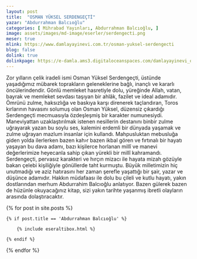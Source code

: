 ```yaml
---
layout: post
title:  "OSMAN YÜKSEL SERDENGEÇTİ"
yazar: "Abdurrahman Balcıoğlu"
categories: [ Mihrabad Yayınları, Abdurrahman Balcıoğlu, ]
image: assets/images/md-image/eserler/serdengecti.png
meser: true
mlink: https://www.damlayayinevi.com.tr/osman-yuksel-serdengecti
blog: false
dolink: true
dolinkpage: https://e-damla.ams3.digitaloceanspaces.com/damlayayinevi_ornek_sayfalar/9786056667855/index.html
---
```


Zor yılların çelik iradeli ismi Osman Yüksel Serdengeçti, üstünde yaşadığımız mübarek toprakların geleneklerine bağlı, inançlı ve kararlı öncülerindendir. Gönlü memleket hasretiyle dolu, yüreğinde Allah, vatan, bayrak ve memleket sevdası taşıyan bir ahlâk, fazilet ve ideal adamıdır. Ömrünü zulme, haksızlığa ve baskıya karşı direnerek taçlandıran, Toros kırlarının havasını solumuş olan Osman Yüksel, düzensiz çıkardığı Serdengeçti mecmuasıyla özdeşleşmiş bir karakter numunesiydi. Maneviyattan uzaklaştırılmak istenen nesillerin destanını binbir zulme uğrayarak yazan bu soylu ses, kalemini erdemli bir dünyada yaşamak ve zulme uğrayan mazlum insanlar için kullandı.
Mahpusluktan mebusluğa giden yolda ilerlerken bazen kah›r bazen ikbal gören ve fırtınalı bir hayatı yaşayan bu dava adamı, bazı kişilerce horlanan millî ve manevi değerlerimize heyecanla sahip çıkan yürekli bir millî kahramandı. Serdengeçti, pervasız karakteri ve hırçın mizacı ile hayata mizah gözüyle bakan çelebi kişiliğiyle gönüllerde taht kurmuştu. Büyük milletimizin hiç unutmadığı ve aziz hatırasını her zaman şerefle yaşattığı bir şair, yazar ve düşünce adamıdır. Hakkın müdafaası ile dolu bu çileli ve kutlu hayatı, yakın dostlarından merhum Abdurrahim Balcıoğlu anlatıyor. Bazen gülerek bazen de hüzünle okuyacağınız kitap, sizi yakın tarihte yaşanmış ibretli olayların arasında dolaştıracaktır.

<div class="row">

{% for post in site.posts %}

    {% if post.title == 'Abdurrahman Balcıoğlu' %}

        {% include eseraltibox.html %}

    {% endif %}

{% endfor %}
</div>